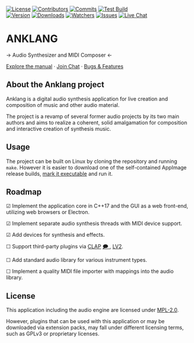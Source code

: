 <!-- BADGES -->
[![License][mpl2-badge]][mpl2-url]
[![Contributors][contributors-badge]][contributors-url]
[![Commits][commits-badge]][commits-url]
[![Test Build][testing-badge]][testing-url] \
[![Version][version-badge]][version-url]
[![Downloads][downloads-badge]][downloads-url]
[![Watchers][watchers-badge]][watchers-url]
[![Issues][issues-badge]][issues-url]
[![Live Chat][irc-badge]][irc-url]
<!-- [![Stargazers][stars-badge]][stars-url] [![Forks][forks-badge]][forks-url] -->

<!-- HEADING -->
ANKLANG
=======

→ Audio Synthesizer and MIDI Composer ←

[Explore the manual](https://anklang.testbit.eu/pub/anklang/anklang-manual.html)
	·
[Join Chat](https://web.libera.chat/#Anklang)
	·
[Bugs & Features](https://github.com/tim-janik/anklang/issues)

<!-- ABOUT -->
## About the Anklang project

Anklang is a digital audio synthesis application for live creation and composition of music and other audio material.

The project is a revamp of several former audio projects by its two main authors
and aims to realize a coherent, solid amalgamation for composition and interactive
creation of synthesis music.

<!-- USAGE -->
## Usage

The project can be built on Linux by cloning the repository and running `make`.
However it is easier to download one of the self-contained AppImage release builds,
[mark it executable](https://discourse.appimage.org/t/how-to-run-an-appimage/80)
and run it.

<!-- ROADMAP -->
## Roadmap

☑  Implement the application core in C++17 and the GUI as a web front-end, utilizing web browsers or Electron.

☑  Implement separate audio synthesis threads with MIDI device support.

☑  Add devices for synthesis and effects.

☐  Support third-party plugins via [CLAP](https://github.com/free-audio/clap) [🗩 ](https://www.kvraudio.com/forum/viewtopic.php?t=574861), [LV2](https://en.wikipedia.org/wiki/LV2).

☐  Add standard audio library for various instrument types.

☐  Implement a quality MIDI file importer with mappings into the audio library.

<!-- LICENSE.txt -->
## License

This application including the audio engine are licensed under
[MPL-2.0](https://github.com/tim-janik/anklang/blob/trunk/LICENSE).

However, plugins that can be used with this application or may be downloaded
via extension packs, may fall under different licensing terms, such as
GPLv3 or proprietary licenses.

<!-- MARKDOWN LINKS & IMAGES -->
<!-- https://www.markdownguide.org/basic-syntax/#reference-style-links -->
[commits-badge]: https://img.shields.io/github/commit-activity/w/tim-janik/anklang?label=Commits&style=for-the-badge&color=green
[commits-url]: https://github.com/tim-janik/anklang/commits
[contributors-badge]: https://img.shields.io/github/contributors/tim-janik/anklang.svg?style=for-the-badge&color=green
[contributors-url]: https://github.com/tim-janik/anklang/graphs/contributors
[coverity-badge]: https://img.shields.io/coverity/scan/23262.svg?style=for-the-badge
[downloads-badge]: https://img.shields.io/github/downloads/tim-janik/anklang/total?style=for-the-badge&color=blue
[downloads-url]: https://github.com/tim-janik/anklang/releases
[drivers-badge]: https://img.shields.io/badge/Drivers-MIDI%20|%20ALSA%20|%20%20Pulse%20|%20Jack-999?style=for-the-badge
[fixme-badge]: https://img.shields.io/github/search/tim-janik/anklang/fixme?label=FIXME&style=for-the-badge
[forks-badge]: https://img.shields.io/github/forks/tim-janik/anklang.svg?style=for-the-badge
[forks-url]: https://github.com/tim-janik/anklang/network/members
[irc-badge]: https://img.shields.io/badge/Live%20Chat-Libera%20IRC-blueviolet?style=for-the-badge
[irc-url]: https://web.libera.chat/#Anklang
[issues-badge]: https://img.shields.io/github/issues-raw/tim-janik/anklang.svg?style=for-the-badge
[issues-url]: https://github.com/tim-janik/anklang/issues
[mpl2-badge]: https://img.shields.io/static/v1?label=License&message=MPL-2&color=9c0&style=for-the-badge
[mpl2-url]: https://github.com/tim-janik/anklang/blob/trunk/LICENSE
[packages-badge]: https://img.shields.io/badge/Packages-AppImage%20|%20deb-999?style=for-the-badge
[stars-badge]: https://img.shields.io/github/stars/tim-janik/anklang.svg?style=for-the-badge
[stars-url]: https://github.com/tim-janik/anklang/stargazers
[testing-badge]: https://img.shields.io/github/workflow/status/tim-janik/anklang/Testing?style=for-the-badge
[testing-url]: https://github.com/tim-janik/anklang/actions
[version-badge]: https://img.shields.io/github/v/release/tim-janik/anklang?label=version&style=for-the-badge
[version-url]: https://github.com/tim-janik/anklang/tags
[watchers-badge]: https://img.shields.io/github/watchers/tim-janik/anklang?style=for-the-badge
[watchers-url]: https://github.com/tim-janik/anklang/graphs/traffic
<!-- https://github.com/othneildrew/Best-README-Template -->

